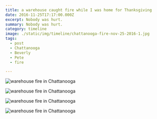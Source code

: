 ```yaml
---
title: a warehouse caught fire while I was home for Thanksgiving
date: 2016-11-25T17:17:00.000Z
excerpt: Nobody was hurt.
summary: Nobody was hurt.
category: timeline
image: ./static/img/timeline/chattanooga-fire-nov-25-2016-1.jpg
tags:
  - post
  - Chattanooga
  - Beverly
  - Pete
  - fire

---
```


![warehouse fire in Chattanooga](/static/img/timeline/chattanooga-fire-nov-25-2016-1.jpg "warehouse fire in Chattanooga")

![warehouse fire in Chattanooga](/static/img/timeline/chattanooga-fire-nov-25-2016-2.jpg "warehouse fire in Chattanooga")

![warehouse fire in Chattanooga](/static/img/timeline/chattanooga-fire-nov-25-2016-3.jpg "warehouse fire in Chattanooga")

![warehouse fire in Chattanooga](/static/img/timeline/chattanooga-fire-nov-25-2016-4.jpg "warehouse fire in Chattanooga")
